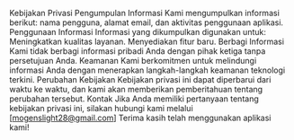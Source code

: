 Kebijakan Privasi
Pengumpulan Informasi
Kami mengumpulkan informasi berikut: nama pengguna, alamat email, dan aktivitas penggunaan aplikasi.
Penggunaan Informasi
Informasi yang dikumpulkan digunakan untuk:
Meningkatkan kualitas layanan.
Menyediakan fitur baru.
Berbagi Informasi
Kami tidak berbagi informasi pribadi Anda dengan pihak ketiga tanpa persetujuan Anda.
Keamanan
Kami berkomitmen untuk melindungi informasi Anda dengan menerapkan langkah-langkah keamanan teknologi terkini.
Perubahan Kebijakan
Kebijakan privasi ini dapat diperbarui dari waktu ke waktu, dan kami akan memberikan pemberitahuan tentang perubahan tersebut.
Kontak
Jika Anda memiliki pertanyaan tentang kebijakan privasi ini, silakan hubungi kami melalui [mogenslight28@gmail.com]
Terima kasih telah menggunakan aplikasi kami!
